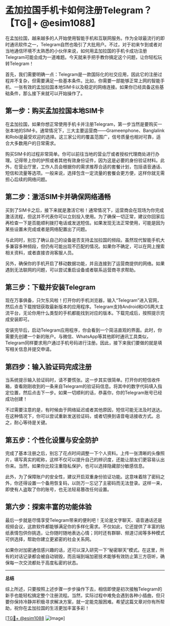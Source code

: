 # 孟加拉国手机卡如何注册Telegram？【TG💪+ @esim1088】

在孟加拉国，越来越多的人开始使用智能手机和互联网服务。作为全球最流行的即时通讯软件之一，Telegram自然也吸引了大批用户。不过，对于初来乍到或者对当地通信环境不太熟悉的小伙伴来说，如何用孟加拉国的手机卡成功注册Telegram可能会成为一道难题。今天就来手把手教你搞定这个问题，让你轻松玩转Telegram！

首先，我们需要明确一点：Telegram是一款国际化的社交应用，因此它的注册过程并不复杂，但需要满足一些基本条件。比如，你需要一部能够正常上网的智能手机、一张有效的孟加拉国本地SIM卡以及稳定的网络连接。如果你已经具备这些基础条件，那么接下来就可以开始操作了。

## 第一步：购买孟加拉国本地SIM卡

在孟加拉国，如果你想正常使用手机卡并注册Telegram，第一步当然是要购买一张本地的SIM卡。通常情况下，三大主要运营商——Grameenphone、Banglalink和Robi是最受欢迎的选择。这三家公司的覆盖范围广，信号质量也相对可靠，适合大多数用户的日常需求。

购买SIM卡的过程非常简单。你可以前往当地的营业厅或者授权代理商处进行办理。记得带上你的护照或者其他有效身份证件，因为这是必要的身份验证材料。此外，在营业厅里，工作人员会根据你的需求推荐合适的套餐计划，包括语音通话、短信和流量等选项。一般来说，选择包含一定流量的套餐会更方便，这样你就无需担心后续的网络问题。

## 第二步：激活SIM卡并确保网络通畅

买到了SIM卡之后，接下来就是激活它啦！通常情况下，运营商会在现场为你完成激活流程，但这并不代表你可以立刻投入使用。为了确保一切正常，建议你回家后再检查一下是否能顺利拨打电话或发送短信。如果发现无法正常使用，可能是因为某些设置未完成或者是网络配置出了问题。

与此同时，别忘了确认自己的设备是否支持孟加拉国的频段。虽然现代智能手机大多兼容多种频段，但仍有可能出现不匹配的情况。如果你不确定，可以在网上搜索相关资料，或者直接咨询客服人员。

另外，确保你的手机开启了移动数据功能，并且连接到了运营商提供的网络。如果遇到无法联网的问题，可以尝试重启设备或者联系运营商寻求帮助。

## 第三步：下载并安装Telegram

现在万事俱备，只欠东风啦！打开你的手机浏览器，输入“Telegram”进入官网，然后点击下载按钮获取最新版本的应用程序。Telegram支持Android和iOS两大主流平台，无论你用什么类型的手机都能找到对应的版本。下载完成后，按照提示完成安装即可。

安装完毕后，启动Telegram应用程序，你会看到一个简洁直观的界面。此时，你需要先创建一个新的账户。与微信、WhatsApp等其他即时通讯工具类似，Telegram同样要求用户通过手机号码进行注册。因此，接下来我们要做的就是填写相关信息并提交申请。

## 第四步：输入验证码完成注册

当系统提示输入验证码时，请不要慌张。这一步其实很简单。打开你的短信收件箱，查看刚刚收到的一条来自Telegram的验证码信息。将其中的数字代码填入指定位置，然后点击下一步。如果一切顺利的话，恭喜你，你的Telegram账号已经成功创建！

不过需要注意的是，有时候由于网络延迟或者其他原因，短信可能无法及时送达。在这种情况下，你可以尝试重新发送验证码，或者切换到语音电话接收方式。总之，耐心等待是关键。

## 第五步：个性化设置与安全防护

完成了基本注册之后，别忘了花点时间调整一下个人资料。上传一张清晰的头像照片，填写真实的昵称，这样不仅可以提升自己的辨识度，还能让朋友们更容易认出你来。当然，如果你比较注重隐私保护，也可以选择隐藏部分敏感信息。

此外，为了保障账户的安全性，建议开启双重身份验证功能。这意味着除了密码之外，你还得设置一个备用恢复码，以防万一忘记了主密码而无法登录。这样一来，即使有人盗取了你的账号，也无法轻易篡改任何设置。

## 第六步：探索丰富的功能体验

最后一步就是尽情享受Telegram带来的便利吧！无论是文字聊天、语音通话还是视频会议，这款软件都能够满足你的多样化需求。不仅如此，它还提供了丰富的贴纸表情包供你挑选，让你随时随地表达心情；同时还有群聊、频道订阅等多种模式可供选择，帮助你建立更紧密的社会关系网。

如果你对加密通信感兴趣的话，还可以深入研究一下“秘密聊天”模式。在这里，所有的对话记录都会被自动销毁，而且端到端加密技术能够有效防止第三方窃听，确保每一次交流都处于高度私密的状态。

---

**总结**

综上所述，只要按照上述步骤一步步操作下去，相信即使是初次接触Telegram的新手也能轻松搞定整个注册流程。当然，实际过程中难免会遇到各种小插曲，但只要你保持冷静并积极寻求解决方案，就一定能克服困难。希望这篇文章对你有所帮助，祝你在孟加拉国的生活更加丰富多彩！

[[TG💪+ @esim1088](https://t.me/s/esim1088) ![Image](https://i.postimg.cc/4NQfJmqS/Snipaste-2025-05-13-00-14-12.png)]